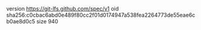version https://git-lfs.github.com/spec/v1
oid sha256:c0cbac6abd0e489f80cc2f01d0174947a538fea2264773de55eae6cb0ae8d0c5
size 940
